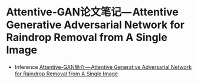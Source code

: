 Attentive-GAN论文笔记— Attentive Generative Adversarial Network for Raindrop Removal from A Single Image
=============================================


- Inference 
[Attentive-GAN簡介 — Attentive Generative Adversarial Network for Raindrop Removal from A Single Image](https://medium.com/@xiaosean5408/attentive-gan%E7%B0%A1%E4%BB%8B-attentive-generative-adversarial-network-for-raindrop-removal-from-a-single-image-860ee597410f)